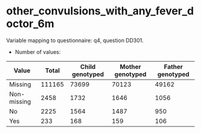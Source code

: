 # other_convulsions_with_any_fever_doctor_6m
Variable mapping to questionnaire: q4, question DD301.
- Number of values:

| Value | Total | Child genotyped | Mother genotyped | Father genotyped |
| ----- | ----- | --------------- | ---------------- | ---------------- |
| Missing | 111165 | 73699 | 70123 | 49162 |
| Non-missing | 2458 | 1732 | 1646 | 1056 |
| No | 2225 | 1564 | 1487 |950 |
| Yes | 233 | 168 | 159 |106 |



